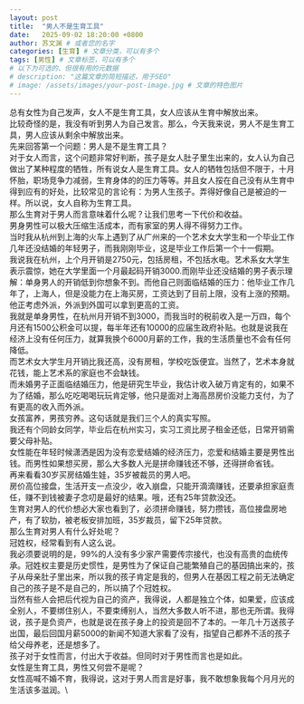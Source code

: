 ```yaml
---
layout: post
title:  "男人不是生育工具"
date:   2025-09-02 18:20:00 +0800
author: 苏文渊 # 或者您的名字
categories: [生育] # 文章分类，可以有多个
tags: [男性] # 文章标签，可以有多个
# 以下为可选的、但很有用的元数据
# description: "这篇文章的简短描述，用于SEO"
# image: /assets/images/your-post-image.jpg # 文章的特色图片
---
```


总有女性为自己发声，女人不是生育工具，女人应该从生育中解放出来。\
比较奇怪的是，我没有听到男人为自己发言。那么，今天我来说，男人不是生育工具，男人应该从剩余中解放出来。\
先来回答第一个问题：男人是不是生育工具？\
对于女人而言，这个问题非常好判断，孩子是女人肚子里生出来的，女人认为自己做出了某种程度的牺牲，所有说女人是生育工具。女人的牺牲包括但不限于，十月怀胎，职场竞争力减弱，生育身体的的压力等等。并且女人挼在自己没有从生育中得到应有的好处，比较常见的言论有：为男人生孩子。弄得好像自己是被迫的一样。所以说，女人自称为生育工具。\
那么生育对于男人而言意味着什么呢？让我们思考一下代价和收益。\
男身男性可以极大压缩生活成本，而有家室的男人得不得努力工作。\
当时我从杭州到上海的火车上遇到了从广州来的一个艺术女大学生和一个毕业工作几年还没结婚的年轻男子，而我刚刚毕业，这是毕业工作后第一个十一假期。\
我说我在杭州，上个月开销是2750元，包括房租，不包括水电。艺术系女大学生表示震惊，她在大学里面一个月最起码开销3000.而刚毕业还没结婚的男子表示理解：单身男人的开销低到你想象不到。而他自己则面临结婚的压力：他毕业工作几年了，上海人，但是没能力在上海买房，工资达到了目前上限，没有上涨的预期。他正考虑外派，外派到外国可以拿到更高的工资。\
我就是单身男性，在杭州月开销不到3000，而我当时的税前收入是一万四，每个月还有1500公积金可以提，每半年还有10000的应届生政府补贴。也就是说我在经济上没有任何压力，就算我换个6000月薪的工作，我的生活质量也不会有任何降低。\
而艺术女大学生月开销比我还高，没有房租，学校吃饭便宜。当然了，艺术本身就花钱，能上艺术系的家庭也不会缺钱。\
而未婚男子正面临结婚压力，他是研究生毕业，我估计收入破万肯定有的，如果不为了结婚，那么吃吃喝喝玩玩肯定够，他只是面对上海高昂房价没能力支付，为了有更高的收入而外派。\
女孩富养，男孩穷养。这句话就是我们三个人的真实写照。\
我还有个同龄女同学，毕业后在杭州实习，实习工资比房子租金还低，日常开销需要父母补贴。\
女性能在年轻时候潇洒是因为没有恋爱结婚的经济压力，恋爱和结婚主要是男性出钱。而男性如果想买房，那么大多数人光是拼命赚钱还不够，还得拼命省钱。\
再来看看30岁买房结婚生娃，35岁被裁员的男人吧。\
房价高位接盘，生活开支一点没少，收入崩盘，只能开滴滴赚钱，还要承担家庭责任，赚不到钱被妻子念叨是最好的结果。哦，还有25年贷款没还。\
生育对男人的代价想必大家也看到了，必须拼命赚钱，努力攒钱，高位接盘房地产，有了软肋，被老板安排加班，35岁裁员，留下25年贷款。\
那么生育对男人有什么好处呢？\
冠姓权，经常看到有人这么说。\
我必须要说明的是，99%的人没有多少家产需要传宗接代，也没有高贵的血统传承。冠姓权主要是历史惯性，是男性为了保证自己能繁殖自己的基因搞出来的，孩子从母亲肚子里出来，所以我的孩子肯定是我的，但男人在基因工程之前无法确定自己的孩子是不是自己的，所以搞了个冠姓权。\
当然有些人会把后代视为自己的资产，我得说，人都是独立个体，如果爱，应该成全别人，不要绑住别人，不要束缚别人，当然大多数人听不进，那也无所谓。我得说，孩子是负资产，也就是说在孩子身上的投资是回不了本的。一年几十万送孩子出国，最后回国月薪5000的新闻不知道大家看了没有，指望自己都养不活的孩子给父母养老，还是想多了。\
孩子对于女性而言，付出大于收益。但同时对于男性而言也是如此。\
女性是生育工具，男性又何尝不是呢？\
女性高喊不婚不育，我得说，这对于男人而言是好事，我不敢想象我每个月月光的生活该多滋润。\
